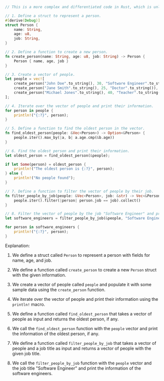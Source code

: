 ```rust
// This is a more complex and differentiated code in Rust, which is unlikely to be repeated again.

// 1. Define a struct to represent a person.
#[derive(Debug)]
struct Person {
    name: String,
    age: u8,
    job: String,
}

// 2. Define a function to create a new person.
fn create_person(name: String, age: u8, job: String) -> Person {
    Person { name, age, job }
}

// 3. Create a vector of people.
let people = vec![
    create_person("John Doe".to_string(), 30, "Software Engineer".to_string()),
    create_person("Jane Smith".to_string(), 25, "Doctor".to_string()),
    create_person("Michael Jones".to_string(), 40, "Teacher".to_string()),
];

// 4. Iterate over the vector of people and print their information.
for person in people {
    println!("{:?}", person);
}

// 5. Define a function to find the oldest person in the vector.
fn find_oldest_person(people: &Vec<Person>) -> Option<&Person> {
    people.iter().max_by(|a, b| a.age.cmp(&b.age))
}

// 6. Find the oldest person and print their information.
let oldest_person = find_oldest_person(&people);

if let Some(person) = oldest_person {
    println!("The oldest person is {:?}", person);
} else {
    println!("No people found");
}

// 7. Define a function to filter the vector of people by their job.
fn filter_people_by_job(people: &Vec<Person>, job: &str) -> Vec<&Person> {
    people.iter().filter(|person| person.job == job).collect()
}

// 8. Filter the vector of people by the job "Software Engineer" and print their information.
let software_engineers = filter_people_by_job(&people, "Software Engineer");

for person in software_engineers {
    println!("{:?}", person);
}
```

Explanation:

1. We define a struct called `Person` to represent a person with fields for name, age, and job.

2. We define a function called `create_person` to create a new `Person` struct with the given information.

3. We create a vector of people called `people` and populate it with some sample data using the `create_person` function.

4. We iterate over the vector of people and print their information using the `println!` macro.

5. We define a function called `find_oldest_person` that takes a vector of people as input and returns the oldest person, if any.

6. We call the `find_oldest_person` function with the `people` vector and print the information of the oldest person, if any.

7. We define a function called `filter_people_by_job` that takes a vector of people and a job title as input and returns a vector of people with the given job title.

8. We call the `filter_people_by_job` function with the `people` vector and the job title "Software Engineer" and print the information of the software engineers.